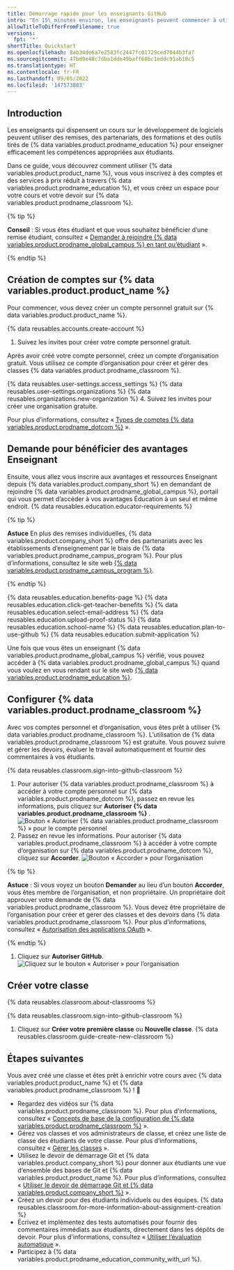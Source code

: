```yaml
---
title: Démarrage rapide pour les enseignants GitHub
intro: "En 15\_minutes environ, les enseignants peuvent commencer à utiliser des remises, des formations et des outils pour {% data variables.product.company_short %}, puis créer une classe pour un cours de développement logiciel pour les étudiants avec {% data variables.product.prodname_classroom %}."
allowTitleToDifferFromFilename: true
versions:
  fpt: '*'
shortTitle: Quickstart
ms.openlocfilehash: 8ab34de6a7e2583fc2447fc01729ced7044b3fa7
ms.sourcegitcommit: 47bd0e48c7dba1dde49baff60bc1eddc91ab10c5
ms.translationtype: HT
ms.contentlocale: fr-FR
ms.lasthandoff: 09/05/2022
ms.locfileid: '147573883'
---
```

## Introduction

Les enseignants qui dispensent un cours sur le développement de logiciels peuvent utiliser des remises, des partenariats, des formations et des outils tirés de {% data variables.product.prodname_education %} pour enseigner efficacement les compétences appropriées aux étudiants.

Dans ce guide, vous découvrez comment utiliser {% data variables.product.product_name %}, vous vous inscrivez à des comptes et des services à prix réduit à travers {% data variables.product.prodname_education %}, et vous créez un espace pour votre cours et votre devoir sur {% data variables.product.prodname_classroom %}.

{% tip %}

**Conseil** : Si vous êtes étudiant et que vous souhaitez bénéficier d’une remise étudiant, consultez « [Demander à rejoindre {% data variables.product.prodname_global_campus %} en tant qu’étudiant](/education/explore-the-benefits-of-teaching-and-learning-with-github-education/github-global-campus-for-students/apply-to-github-global-campus-as-a-student) ».

{% endtip %}

## Création de comptes sur {% data variables.product.product_name %}

Pour commencer, vous devez créer un compte personnel gratuit sur {% data variables.product.product_name %}.

{% data reusables.accounts.create-account %}
1. Suivez les invites pour créer votre compte personnel gratuit.

Après avoir créé votre compte personnel, créez un compte d’organisation gratuit. Vous utilisez ce compte d’organisation pour créer et gérer des classes {% data variables.product.prodname_classroom %}.

{% data reusables.user-settings.access_settings %} {% data reusables.user-settings.organizations %} {% data reusables.organizations.new-organization %}
4. Suivez les invites pour créer une organisation gratuite.

Pour plus d’informations, consultez « [Types de comptes {% data variables.product.prodname_dotcom %}](/github/getting-started-with-github/types-of-github-accounts) ».

## Demande pour bénéficier des avantages Enseignant

Ensuite, vous allez vous inscrire aux avantages et ressources Enseignant depuis {% data variables.product.company_short %} en demandant de rejoindre {% data variables.product.prodname_global_campus %}, portail qui vous permet d’accéder à vos avantages Éducation à un seul et même endroit.  {% data reusables.education.educator-requirements %}

{% tip %}

**Astuce** En plus des remises individuelles, {% data variables.product.company_short %} offre des partenariats avec les établissements d’enseignement par le biais de {% data variables.product.prodname_campus_program %}. Pour plus d’informations, consultez le site web [{% data variables.product.prodname_campus_program %}](https://education.github.com/schools).

{% endtip %}

{% data reusables.education.benefits-page %} {% data reusables.education.click-get-teacher-benefits %} {% data reusables.education.select-email-address %} {% data reusables.education.upload-proof-status %} {% data reusables.education.school-name %} {% data reusables.education.plan-to-use-github %} {% data reusables.education.submit-application %}

Une fois que vous êtes un enseignant {% data variables.product.prodname_global_campus %} vérifié, vous pouvez accéder à {% data variables.product.prodname_global_campus %} quand vous voulez en vous rendant sur le site web [{% data variables.product.prodname_education %}](https://education.github.com).

## Configurer {% data variables.product.prodname_classroom %}

Avec vos comptes personnel et d’organisation, vous êtes prêt à utiliser {% data variables.product.prodname_classroom %}. L’utilisation de {% data variables.product.prodname_classroom %} est gratuite. Vous pouvez suivre et gérer les devoirs, évaluer le travail automatiquement et fournir des commentaires à vos étudiants.

{% data reusables.classroom.sign-into-github-classroom %}
1. Pour autoriser {% data variables.product.prodname_classroom %} à accéder à votre compte personnel sur {% data variables.product.prodname_dotcom %}, passez en revue les informations, puis cliquez sur **Autoriser {% data variables.product.prodname_classroom %}** .
  ![Bouton « Autoriser {% data variables.product.prodname_classroom %} » pour le compte personnel](/assets/images/help/classroom/setup-click-authorize-github-classroom.png)
1. Passez en revue les informations. Pour autoriser {% data variables.product.prodname_classroom %} à accéder à votre compte d’organisation sur {% data variables.product.prodname_dotcom %}, cliquez sur **Accorder**.
  ![Bouton « Accorder » pour l’organisation](/assets/images/help/classroom/setup-click-grant.png)
  
  {% tip %}
  
  **Astuce** : Si vous voyez un bouton **Demander** au lieu d’un bouton **Accorder**, vous êtes membre de l’organisation, et non propriétaire. Un propriétaire doit approuver votre demande de {% data variables.product.prodname_classroom %}. Vous devez être propriétaire de l’organisation pour créer et gérer des classes et des devoirs dans {% data variables.product.prodname_classroom %}. Pour plus d’informations, consultez « [Autorisation des applications OAuth](/github/authenticating-to-github/authorizing-oauth-apps#oauth-apps-and-organizations) ».
  
  {% endtip %}
  
1. Cliquez sur **Autoriser GitHub**.
  ![Cliquez sur le bouton « Autoriser » pour l’organisation](/assets/images/help/classroom/setup-click-authorize-github.png)

## Créer votre classe

{% data reusables.classroom.about-classrooms %}

{% data reusables.classroom.sign-into-github-classroom %}
1. Cliquez sur **Créer votre première classe** ou **Nouvelle classe**.
{% data reusables.classroom.guide-create-new-classroom %}

## Étapes suivantes

Vous avez créé une classe et êtes prêt à enrichir votre cours avec {% data variables.product.product_name %} et {% data variables.product.prodname_classroom %} !  🎉

- Regardez des vidéos sur {% data variables.product.prodname_classroom %}. Pour plus d’informations, consultez « [Concepts de base de la configuration de {% data variables.product.prodname_classroom %}](/education/manage-coursework-with-github-classroom/basics-of-setting-up-github-classroom) ».
- Gérez vos classes et vos administrateurs de classe, et créez une liste de classe des étudiants de votre classe. Pour plus d’informations, consultez « [Gérer les classes](/education/manage-coursework-with-github-classroom/manage-classrooms) ».
- Utilisez le devoir de démarrage Git et {% data variables.product.company_short %} pour donner aux étudiants une vue d’ensemble des bases de Git et {% data variables.product.product_name %}. Pour plus d’informations, consultez « [Utiliser le devoir de démarrage Git et {% data variables.product.company_short %}](/education/manage-coursework-with-github-classroom/use-the-git-and-github-starter-assignment) ».
- Créez un devoir pour des étudiants individuels ou des équipes. {% data reusables.classroom.for-more-information-about-assignment-creation %}
- Écrivez et implémentez des tests automatisés pour fournir des commentaires immédiats aux étudiants, directement dans les dépôts de devoir. Pour plus d'informations, consultez « [Utiliser l’évaluation automatique](/education/manage-coursework-with-github-classroom/use-autograding) ».
- Participez à {% data variables.product.prodname_education_community_with_url %}.
